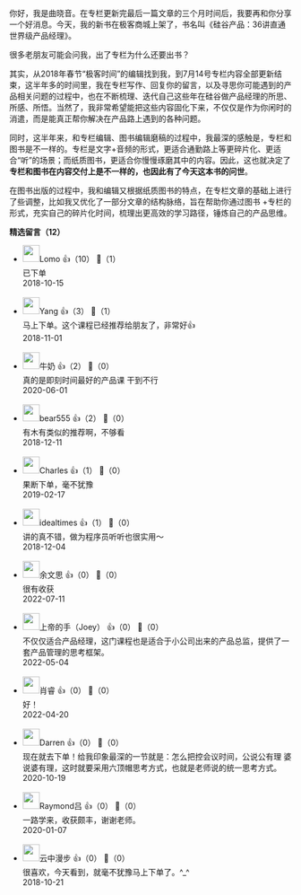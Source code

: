 你好，我是曲晓音。在专栏更新完最后一篇文章的三个月时间后，我要再和你分享一个好消息。今天，我的新书在极客商城上架了，书名叫《硅谷产品：36讲直通世界级产品经理》。

很多老朋友可能会问我，出了专栏为什么还要出书？

其实，从2018年春节“极客时间”的编辑找到我，到7月14号专栏内容全部更新结束，这半年多的时间里，我在专栏写作、回复你的留言，以及寻思你可能遇到的产品相关问题的过程中，也在不断梳理、迭代自己这些年在硅谷做产品经理的所思、所感、所悟。当然了，我非常希望能把这些内容固化下来，不仅仅是作为你闲时的消遣，而是能真正帮你解决在产品路上遇到的各种问题。

同时，这半年来，和专栏编辑、图书编辑磨稿的过程中，我最深的感触是，专栏和图书是不一样的。专栏是文字+音频的形式，更适合通勤路上等更碎片化、更适合“听”的场景；而纸质图书，更适合你慢慢琢磨其中的内容。因此，这也就决定了**专栏和图书在内容交付上是不一样的，也因此有了今天这本书的问世**。

在图书出版的过程中，我和编辑又根据纸质图书的特点，在专栏文章的基础上进行了些调整，比如我又优化了一部分文章的结构脉络，旨在帮助你通过图书 +专栏的形式，充实自己的碎片化时间，梳理出更高效的学习路径，锤炼自己的产品思维。
<div><strong>精选留言（12）</strong></div><ul>
<li><img src="https://static001.geekbang.org/account/avatar/00/11/c9/17/bcab8716.jpg" width="30px"><span>Lomo</span> 👍（10） 💬（1）<div>已下单</div>2018-10-15</li><br/><li><img src="https://static001.geekbang.org/account/avatar/00/11/a5/0c/a779b9d6.jpg" width="30px"><span>Yang</span> 👍（3） 💬（1）<div>马上下单。这个课程已经推荐给朋友了，非常好👍</div>2018-11-01</li><br/><li><img src="https://static001.geekbang.org/account/avatar/00/1e/7d/96/79407b35.jpg" width="30px"><span>牛奶</span> 👍（2） 💬（0）<div>真的是即刻时间最好的产品课 干到不行</div>2020-06-01</li><br/><li><img src="https://static001.geekbang.org/account/avatar/00/13/0e/8d/c339094e.jpg" width="30px"><span>bear555</span> 👍（2） 💬（0）<div>有木有类似的推荐啊，不够看</div>2018-12-11</li><br/><li><img src="https://static001.geekbang.org/account/avatar/00/10/a2/57/24ceb6a8.jpg" width="30px"><span>Charles</span> 👍（1） 💬（0）<div>果断下单，毫不犹豫</div>2019-02-17</li><br/><li><img src="https://static001.geekbang.org/account/avatar/00/0f/91/19/afe6c208.jpg" width="30px"><span>idealtimes</span> 👍（1） 💬（0）<div>讲的真不错，做为程序员听听也很实用～</div>2018-12-04</li><br/><li><img src="" width="30px"><span>余文思</span> 👍（0） 💬（0）<div>很有收获</div>2022-07-11</li><br/><li><img src="https://static001.geekbang.org/account/avatar/00/2a/4c/29/9e14ae15.jpg" width="30px"><span>上帝的手（Joey）</span> 👍（0） 💬（0）<div>不仅仅适合产品经理，这门课程也是适合于小公司出来的产品总监，提供了一套产品管理的思考框架。</div>2022-05-04</li><br/><li><img src="" width="30px"><span>肖睿</span> 👍（0） 💬（0）<div>好！</div>2022-04-20</li><br/><li><img src="http://thirdwx.qlogo.cn/mmopen/vi_32/HfVJwAWSGGLtKJQwBmycJiaLoY4yVx3FuLoOs75FheWI8ZpRxXrt3AsqyTalMY3Vr5A3duHQsx7jaJJwf7Y7xuQ/132" width="30px"><span>Darren</span> 👍（0） 💬（0）<div>现在就去下单！给我印象最深的一节就是：怎么把控会议时间，公说公有理 婆说婆有理，这时就要采用六顶帽思考方式，也就是老师说的统一思考方式。</div>2020-10-19</li><br/><li><img src="https://static001.geekbang.org/account/avatar/00/18/22/97/7a1c4031.jpg" width="30px"><span>Raymond吕</span> 👍（0） 💬（0）<div>一路学来，收获颇丰，谢谢老师。</div>2020-01-07</li><br/><li><img src="https://static001.geekbang.org/account/avatar/00/11/e5/f2/262a7364.jpg" width="30px"><span>云中漫步</span> 👍（0） 💬（0）<div>很喜欢，今天看到，就毫不犹豫马上下单了。^_^</div>2018-10-21</li><br/>
</ul>
